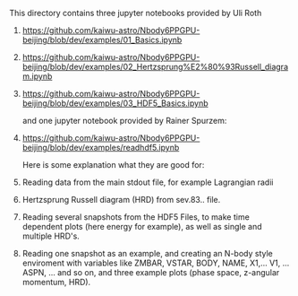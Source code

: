 

   This directory contains three jupyter notebooks provided by Uli Roth 

1) https://github.com/kaiwu-astro/Nbody6PPGPU-beijing/blob/dev/examples/01_Basics.ipynb
2) https://github.com/kaiwu-astro/Nbody6PPGPU-beijing/blob/dev/examples/02_Hertzsprung%E2%80%93Russell_diagram.ipynb
3) https://github.com/kaiwu-astro/Nbody6PPGPU-beijing/blob/dev/examples/03_HDF5_Basics.ipynb

   and one jupyter notebook provided by Rainer Spurzem:

4) https://github.com/kaiwu-astro/Nbody6PPGPU-beijing/blob/dev/examples/readhdf5.ipynb


   Here is some explanation what they are good for:

1) Reading data from the main stdout file, for example Lagrangian radii
2) Hertzsprung Russell diagram (HRD) from sev.83.. file.
3) Reading several snapshots from the HDF5 Files, to make time dependent plots (here energy for example), as well as single and multiple HRD's.
4) Reading one snapshot as an example, and creating an N-body style enviroment with variables like ZMBAR, VSTAR, BODY, NAME, X1,... V1, ... ASPN, ... and so on, and three example plots (phase space, z-angular momentum, HRD).
 
